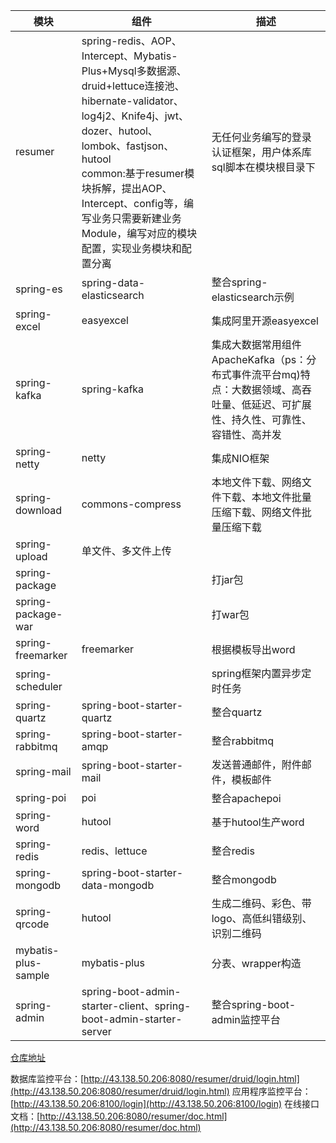 | 模块                  | 组件                                                                                                                                                                                                                                     |描述|
|---------------------|----------------------------------------------------------------------------------------------------------------------------------------------------------------------------------------------------------------------------------------|-----------|
| resumer             | spring-redis、AOP、Intercept、Mybatis-Plus+Mysql多数据源、druid+lettuce连接池、hibernate-validator、log4j2、Knife4j、jwt、dozer、hutool、lombok、fastjson、hutool<br/>common:基于resumer模块拆解，提出AOP、Intercept、config等，编写业务只需要新建业务Module，编写对应的模块配置，实现业务模块和配置分离 |无任何业务编写的登录认证框架，用户体系库sql脚本在模块根目录下|
| spring-es           | spring-data-elasticsearch                                                                                                                                                                                                              |整合spring-elasticsearch示例|
| spring-excel        | easyexcel                                                                                                                                                                                                                              |集成阿里开源easyexcel|
| spring-kafka        | spring-kafka                                                                                                                                                                                                                           |集成大数据常用组件ApacheKafka（ps：分布式事件流平台mq)特点：大数据领域、高吞吐量、低延迟、可扩展性、持久性、可靠性、容错性、高并发|
| spring-netty        | netty                                                                                                                                                                                                                                  |集成NIO框架|
| spring-download     | commons-compress                                                                                                                                                                                                                       |本地文件下载、网络文件下载、本地文件批量压缩下载、网络文件批量压缩下载|
| spring-upload       | 单文件、多文件上传                                                                                                                                                                                                                              |
| spring-package      |                                                                                                                                                                                                                                        | 打jar包                                                                                                                                                                                                                                |
| spring-package-war  |                                                                                                                                                                                                                                        | 打war包                                                                                                                                                                                                                                |
| spring-freemarker   | freemarker                                                                                                                                                                                                                             |根据模板导出word|
| spring-scheduler    |                                                                                                                                                                                                                                        | spring框架内置异步定时任务                                                                                                                                                                                                                     |
| spring-quartz       | spring-boot-starter-quartz                                                                                                                                                                                                             |整合quartz|
| spring-rabbitmq     | spring-boot-starter-amqp                                                                                                                                                                                                               |整合rabbitmq|
| spring-mail         | spring-boot-starter-mail                                                                                                                                                                                                               |发送普通邮件，附件邮件，模板邮件|
| spring-poi          | poi                                                                                                                                                                                                                                    |整合apachepoi|
| spring-word         | hutool                                                                                                                                                                                                                                 |基于hutool生产word|
| spring-redis        | redis、lettuce                                                                                                                                                                                                                          |整合redis|
| spring-mongodb      | spring-boot-starter-data-mongodb                                                                                                                                                                                                       | 整合mongodb|
| spring-qrcode       | hutool                                                                                                                                                                                                                                 | 生成二维码、彩色、带logo、高低纠错级别、识别二维码                                                                                                                                                                                                            |
| mybatis-plus-sample | mybatis-plus                                                                                                                                                                                                                           | 分表、wrapper构造                                                                                                                                                                                                                           |
| spring-admin        | spring-boot-admin-starter-client、spring-boot-admin-starter-server                                                                                                                                                                      | 整合spring-boot-admin监控平台                                                                                                                                                                                                                |

[仓库地址](https://gitee.com/creyanghang/resumer/tree/master)

数据库监控平台：[http://43.138.50.206:8080/resumer/druid/login.html](http://43.138.50.206:8080/resumer/druid/login.html)
应用程序监控平台：[http://43.138.50.206:8100/login](http://43.138.50.206:8100/login)
在线接口文档：[http://43.138.50.206:8080/resumer/doc.html](http://43.138.50.206:8080/resumer/doc.html)
